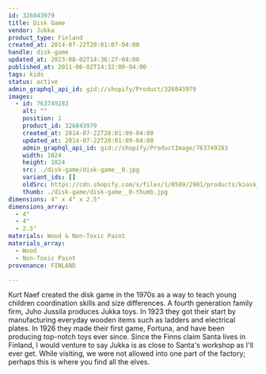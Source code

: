 ```yaml
---
id: 326843979
title: Disk Game
vendor: Jukka
product_type: Finland
created_at: 2014-07-22T20:01:07-04:00
handle: disk-game
updated_at: 2023-08-02T14:36:27-04:00
published_at: 2011-06-02T14:32:00-04:00
tags: kids
status: active
admin_graphql_api_id: gid://shopify/Product/326843979
images:
  - id: 763749283
    alt: ""
    position: 1
    product_id: 326843979
    created_at: 2014-07-22T20:01:09-04:00
    updated_at: 2014-07-22T20:01:09-04:00
    admin_graphql_api_id: gid://shopify/ProductImage/763749283
    width: 1024
    height: 1024
    src: ./disk-game/disk-game__0.jpg
    variant_ids: []
    oldSrc: https://cdn.shopify.com/s/files/1/0589/2901/products/kiosk_fi_diskgame_1.jpeg?v=1406073669
    thumb: ./disk-game/disk-game__0-thumb.jpg
dimensions: 4" x 4" x 2.5"
dimensions_array:
  - 4"
  - 4"
  - 2.5"
materials: Wood & Non-Toxic Paint
materials_array:
  - Wood
  - Non-Toxic Paint
provenance: FINLAND

---
```


Kurt Naef created the disk game in the 1970s as a way to teach young children coordination skills and size differences. A fourth generation family firm, Juho Jussila produces Jukka toys. In 1923 they got their start by manufacturing everyday wooden items such as ladders and electrical plates. In 1926 they made their first game, Fortuna, and have been producing top-notch toys ever since. Since the Finns claim Santa lives in Finland, I would venture to say Jukka is as close to Santa's workshop as I'll ever get. While visiting, we were not allowed into one part of the factory; perhaps this is where you find all the elves.